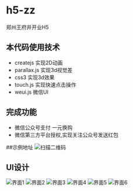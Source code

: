 # h5-zz
郑州王府井开业H5

## 本代码使用技术
- createjs 实现2D动画
- parallax.js 实现3d视觉差
- css3 实现3d效果
- touch.js 实现快速点击操作
- weui.js 微信UI

## 完成功能

- 微信公众号支付 一元换购
- 微信第三方平台授权,实现关注公众号发送红包


##示例地址
![扫描二维码](https://github.com/lihongbin100/h5-zz/blob/master/code.png)

## UI设计

![界面1](https://github.com/lihongbin100/h5-zz/blob/master/doc/h1.jpeg)
![界面2](https://github.com/lihongbin100/h5-zz/blob/master/doc/h2.jpeg)
![界面3](https://github.com/lihongbin100/h5-zz/blob/master/doc/h3.jpeg)
![界面4](https://github.com/lihongbin100/h5-zz/blob/master/doc/h4.jpeg)
![界面5](https://github.com/lihongbin100/h5-zz/blob/master/doc/h5.jpeg)
![界面6](https://github.com/lihongbin100/h5-zz/blob/master/doc/h6.jpeg)
